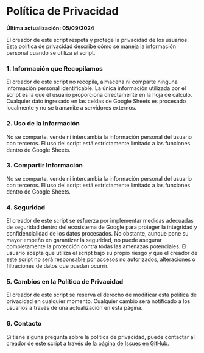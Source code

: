 # Política de Privacidad

**Última actualización: 05/09/2024**

El creador de este script respeta y protege la privacidad de los usuarios. Esta política de privacidad describe cómo se maneja la información personal cuando se utiliza el script.

### 1. Información que Recopilamos

El creador de este script no recopila, almacena ni comparte ninguna información personal identificable. La única información utilizada por el script es la que el usuario proporciona directamente en la hoja de cálculo. Cualquier dato ingresado en las celdas de Google Sheets es procesado localmente y no se transmite a servidores externos.

### 2. Uso de la Información

No se comparte, vende ni intercambia la información personal del usuario con terceros. El uso del script está estrictamente limitado a las funciones dentro de Google Sheets.

### 3. Compartir Información

No se comparte, vende ni intercambia la información personal del usuario con terceros. El uso del script está estrictamente limitado a las funciones dentro de Google Sheets.

### 4. Seguridad

El creador de este script se esfuerza por implementar medidas adecuadas de seguridad dentro del ecosistema de Google para proteger la integridad y confidencialidad de los datos procesados. No obstante, aunque pone su mayor empeño en garantizar la seguridad, no puede asegurar completamente la protección contra todas las amenazas potenciales. El usuario acepta que utiliza el script bajo su propio riesgo y que el creador de este script no será responsable por accesos no autorizados, alteraciones o filtraciones de datos que puedan ocurrir.

### 5. Cambios en la Política de Privacidad

El creador de este script se reserva el derecho de modificar esta política de privacidad en cualquier momento. Cualquier cambio será notificado a los usuarios a través de una actualización en esta página.

### 6. Contacto

Si tiene alguna pregunta sobre la política de privacidad, puede contactar al creador de este script a través de la [página de Issues en GitHub](https://github.com/tu-usuario/tu-repositorio/issues).
